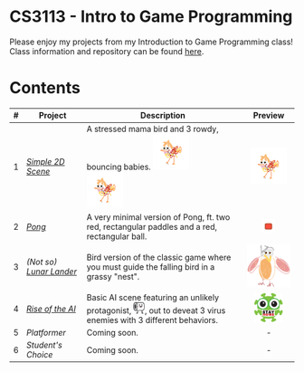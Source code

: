 # CS3113 - Intro to Game Programming
Please enjoy my projects from my Introduction to Game Programming class! <br /> Class information and repository can be found [here](https://github.com/carmineguida/CS3113).

# Contents

| # | Project | Description | Preview |
| - | - | - | :-: |
| 1 | _[Simple 2D Scene](https://github.com/mkarroqe/CS3113/blob/master/01-Simple-Birdie/README.md)_ | A stressed mama bird and 3 rowdy,  bouncing babies. ![baby](https://raw.githubusercontent.com/mkarroqe/CS3113/master/00-Class-Material/Assets/2D%20Sprites/baby_birdie.png "baby bird") <br/> ![baby](https://raw.githubusercontent.com/mkarroqe/CS3113/master/00-Class-Material/Assets/2D%20Sprites/baby_birdie.png "baby bird") | ![baby](https://raw.githubusercontent.com/mkarroqe/CS3113/master/00-Class-Material/Assets/2D%20Sprites/baby_birdie.png "baby bird") |
| 2 | _[Pong](https://github.com/mkarroqe/CS3113/tree/master/02-Pong)_ | A very minimal version of Pong, ft. two red, rectangular paddles and a red, rectangular ball. | ![baby](https://raw.githubusercontent.com/mkarroqe/CS3113/master/02-Pong/ball.png "ball")  |
| 3 | _(Not so) [Lunar Lander](https://github.com/mkarroqe/CS3113/tree/master/03-Lunar-Lander)_ | Bird version of the classic game where you must guide the falling bird in a grassy "nest". | <img src="https://github.com/mkarroqe/CS3113/blob/master/00-Class-Material/Assets/2D%20Sprites/bird_lander.png?raw=true" width=130 /> |
| 4 | _[Rise of the AI](https://github.com/mkarroqe/CS3113/blob/master/04-Rise-of-AI/README.md)_ | Basic AI scene featuring an unlikely protagonist, <img src="https://github.com/mkarroqe/CS3113/raw/master/04-Rise-of-AI/Sprites/tp.png" width=20 />, out to deveat 3 virus enemies with 3 different behaviors. | <img src="https://github.com/mkarroqe/CS3113/raw/master/04-Rise-of-AI/Sprites/virus3.png" width=50 /> |
| 5 | _Platformer_ | Coming soon. | - |
| 6 | _Student's Choice_ | Coming soon. | - |
